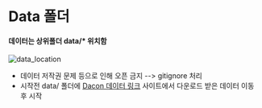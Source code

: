 # Data 폴더

#### 데이터는 상위폴더 data/* 위치함

![data_location](https://user-images.githubusercontent.com/40276516/87845145-d4c33500-c8ff-11ea-8173-947b9dc45206.png)

- 데이터 저작권 문제 등으로 인해 오픈 금지 --> gitignore 처리
- 시작전 data/ 폴더에 [Dacon 데이터 링크](https://dacon.io/competitions/official/235618/data/) 사이트에서 다운로드 받은 데이터 이동 후 시작
